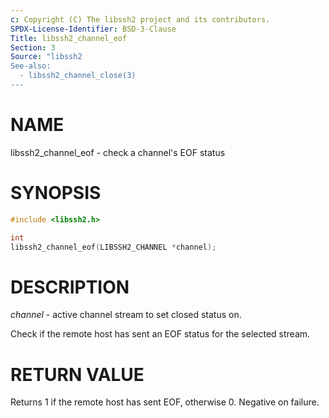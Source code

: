 ```yaml
---
c: Copyright (C) The libssh2 project and its contributors.
SPDX-License-Identifier: BSD-3-Clause
Title: libssh2_channel_eof
Section: 3
Source: "libssh2
See-also:
  - libssh2_channel_close(3)
---
```


# NAME

libssh2_channel_eof - check a channel's EOF status

# SYNOPSIS

~~~c
#include <libssh2.h>

int
libssh2_channel_eof(LIBSSH2_CHANNEL *channel);
~~~

# DESCRIPTION

*channel* - active channel stream to set closed status on.

Check if the remote host has sent an EOF status for the selected stream.

# RETURN VALUE

Returns 1 if the remote host has sent EOF, otherwise 0. Negative on
failure.
